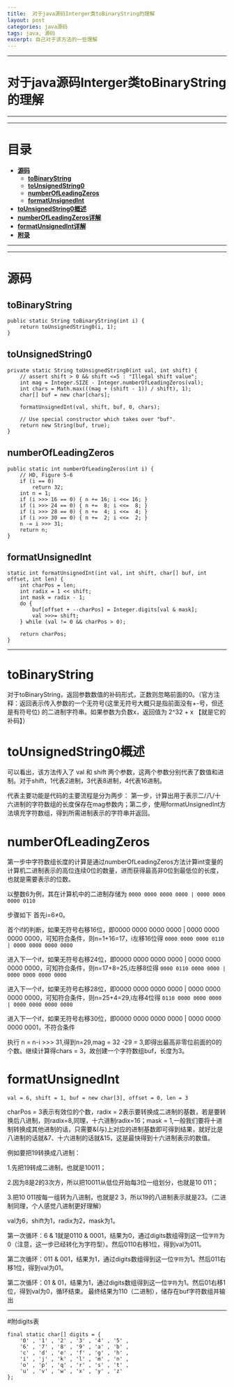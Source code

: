 ```yaml
---
title:  对于java源码Interger类toBinaryString的理解
layout: post
categories: java源码
tags: java, 源码
excerpt: 自己对于该方法的一些理解
---
```

---
#	对于java源码Interger类toBinaryString的理解	<span id="home">

---
---
#	目录

* **[源码](#1)**
	* **[toBinaryString](#1.1)**
	* **[toUnsignedString0](#1.2)**
	* **[numberOfLeadingZeros](#1.3)**
	* **[formatUnsignedInt](#1.4)**
* **[toUnsignedString0概述](#2)**
* **[numberOfLeadingZeros详解](#3)**
* **[formatUnsignedInt详解](#4)**
* **[附录](#5)**

---
---

#	源码	<span id = "1">
##	toBinaryString	<span id = "1.1">

	public static String toBinaryString(int i) {
        return toUnsignedString0(i, 1);
    }

##	toUnsignedString0	<span id = "1.2">

	private static String toUnsignedString0(int val, int shift) {
        // assert shift > 0 && shift <=5 : "Illegal shift value";
        int mag = Integer.SIZE - Integer.numberOfLeadingZeros(val);
        int chars = Math.max(((mag + (shift - 1)) / shift), 1);
        char[] buf = new char[chars];

        formatUnsignedInt(val, shift, buf, 0, chars);

        // Use special constructor which takes over "buf".
        return new String(buf, true);
    }

##	numberOfLeadingZeros	<span id = "1.3">

	public static int numberOfLeadingZeros(int i) {
        // HD, Figure 5-6
        if (i == 0)
            return 32;
        int n = 1;
        if (i >>> 16 == 0) { n += 16; i <<= 16; }
        if (i >>> 24 == 0) { n +=  8; i <<=  8; }
        if (i >>> 28 == 0) { n +=  4; i <<=  4; }
        if (i >>> 30 == 0) { n +=  2; i <<=  2; }
        n -= i >>> 31;
        return n;
    }

##	formatUnsignedInt	<span id = "1.4">

	static int formatUnsignedInt(int val, int shift, char[] buf, int offset, int len) {
        int charPos = len;
        int radix = 1 << shift;
        int mask = radix - 1;
        do {
            buf[offset + --charPos] = Integer.digits[val & mask];
            val >>>= shift;
        } while (val != 0 && charPos > 0);

        return charPos;
    }

---

#	toBinaryString
对于toBinaryString，返回参数数值的补码形式，正数则忽略前面的0。（官方注释：返回表示传入参数的一个无符号(这里无符号大概只是指前面没有+-号，但还是有符号位) 的二进制字符串。如果参数为负数x，返回值为 2^32 + x 【就是它的补码】）

#	toUnsignedString0概述	<span id = "2">
可以看出，该方法传入了 val 和 shift 两个参数，这两个参数分别代表了数值和进制。对于shift，1代表2进制，3代表8进制，4代表16进制。

代表主要功能是代码的主要流程是分为两步： 第一步，计算出用于表示二/八/十六进制的字符数组的长度保存在mag参数内；第二步，使用formatUnsignedInt方法填充字符数组，得到所需进制表示的字符串并返回。

#	numberOfLeadingZeros	<span id = "3">
第一步中字符数组长度的计算是通过numberOfLeadingZeros方法计算int变量的计算机二进制表示的高位连续0位的数量，进而获得最高非0位到最低位的长度，也就是需要表示的位数。

以整数6为例，其在计算机中的二进制存储为 `0000 0000 0000 0000 | 0000 0000 0000 0110`

步骤如下
首先i=6≠0。

首个if的判断，如果无符号右移16位，即0000 0000 0000 0000 | 0000 0000 0000 0000，可知符合条件，则n=1+16=17，i左移16位得 `0000 0000 0000 0110 | 0000 0000 0000 0000`

进入下一个if，如果无符号右移24位，即0000 0000 0000 0000 | 0000 0000 0000 0000，可知符合条件，则n=17+8=25,i左移8位得 `0000 0110 0000 0000 | 0000 0000 0000 0000`

进入下一个if，如果无符号右移28位，即0000 0000 0000 0000 | 0000 0000 0000 0000，可知符合条件，则n=25+4=29,i左移4位得 `0110 0000 0000 0000 | 0000 0000 0000 0000`

进入下一个if，如果无符号右移30位，即0000 0000 0000 0000 | 0000 0000 0000 0001，不符合条件

执行 n = n-i >>> 31,得到n=29,mag = 32 -29 = 3,即得出最高非零位前面的0的个数。继续计算得chars = 3，故创建一个字符数组buf，长度为3。

#	formatUnsignedInt	<span id = "4">

`val = 6, shift = 1, buf = new char[3], offset = 0, len = 3`

charPos = 3表示有效位的个数，radix = 2表示要转换成二进制的基数，若是要转换后八进制，则radix=8,同理，十六进制radix=16；mask = 1,一般我们要将十进制转换成其他进制的话，只需要&(与)上对应的进制基数即可得到结果，就好比是八进制的话就&7、十六进制的话就&15，这是最快得到十六进制表示的数值。

例如要把19转换成八进制：

1.先把19转成二进制，也就是10011；

2.因为8是2的3次方，所以把10011从低位开始每3位一组划分，也就是10 011；

3.把10 011按每一组转为八进制，也就是2 3，所以19的八进制表示就是23。（二进制同理，个人感觉八进制更好理解）

val为6，shift为1，radix为2，mask为1。

第一次循环：6 & 1就是0110 & 0001，结果为0，通过digits数组得到这一位`字符`为0（注意，这一步已经转化为字符型）。然后0110右移1位，得到val为011。

第二次循环：011 & 001，结果为1，通过digits数组得到这一位`字符`为1。然后011右移1位，得到val为01。

第二次循环：01 & 01，结果为1，通过digits数组得到这一位`字符`为1。然后01右移1位，得到val为0，循环结束。
最终结果为110（二进制），储存在buf字符数组并输出

---

#附digits表	<span id = "5">

	final static char[] digits = {
        '0' , '1' , '2' , '3' , '4' , '5' ,
        '6' , '7' , '8' , '9' , 'a' , 'b' ,
        'c' , 'd' , 'e' , 'f' , 'g' , 'h' ,
        'i' , 'j' , 'k' , 'l' , 'm' , 'n' ,
        'o' , 'p' , 'q' , 'r' , 's' , 't' ,
        'u' , 'v' , 'w' , 'x' , 'y' , 'z'
    };